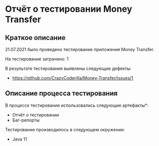 # Отчёт о тестировании Money Transfer

## Краткое описание

21.07.2021 было проведено тестирование приложения Money Transfer.

На тестирование затрачено: 1

В результате тестирования выявлены следующие дефекты:
* https://github.com/CrazyCoderilla/Money-Transfer/issues/1

## Описание процесса тестирования

В процессе тестирования использовались следующие артефакты*:
* Отчёт о тестировании
* Баг-репорты

Тестирование производилось в следующем окружении:
* Java 11
